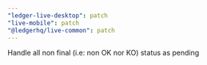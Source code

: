 ```yaml
---
"ledger-live-desktop": patch
"live-mobile": patch
"@ledgerhq/live-common": patch
---
```


Handle all non final (i.e: non OK nor KO) status as pending
